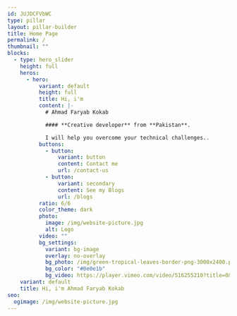 ```yaml
---
id: JUJDCFVbWC
type: pillar
layout: pillar-builder
title: Home Page
permalink: /
thumbnail: ""
blocks:
  - type: hero_slider
    height: full
    heros:
      - hero:
          variant: default
          height: full
          title: Hi, i'm
          content: |-
            # Ahmad Faryab Kokab 

            #### **Creative developer** from **Pakistan**. 

            I will help you overcome your technical challenges..
          buttons:
            - button:
                variant: button
                content: Contact me
                url: /contact-us
            - button:
                variant: secondary
                content: See my Blogs
                url: /blogs
          ratio: 6/6
          color_theme: dark
          photo:
            image: /img/website-picture.jpg
            alt: Logo
          video: ""
          bg_settings:
            variant: bg-image
            overlay: no-overlay
            bg_photo: /img/green-tropical-leaves-border-png-3000x2400.png
            bg_color: "#0e0e1b"
            bg_video: https://player.vimeo.com/video/516255210?title=0&portrait=0&byline=0&autoplay=1&muted=true&controls=0&loop=1
    variant: default
    title: Hi, i'm Ahmad Faryab Kokab 
seo:
  ogimage: /img/website-picture.jpg
---
```

